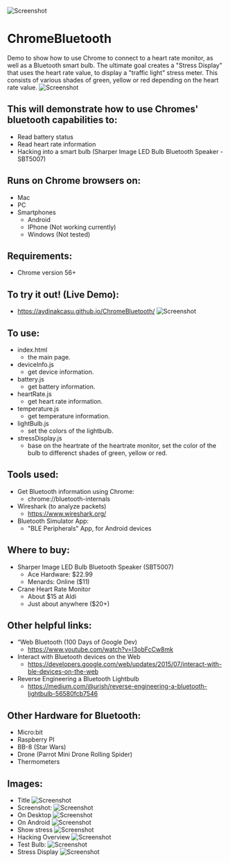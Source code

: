 ![Screenshot](https://user-images.githubusercontent.com/2898451/30746603-4753d20a-9f78-11e7-93fd-b8b903b98ca5.png)

# ChromeBluetooth
 Demo to show how to use Chrome to connect to a heart rate monitor, as well as a Bluetooth smart bulb.  The ultimate goal creates a "Stress Display" that uses the heart rate value, to display a "traffic light" stress meter.  This consists of various shades of green, yellow or red depending on the heart rate value.
![Screenshot](https://user-images.githubusercontent.com/2898451/30746795-03799460-9f79-11e7-94e7-aa966bcbc0f1.png)


## This will demonstrate how to use Chromes' bluetooth capabilities to:
- Read battery status
- Read heart rate information
- Hacking into a smart bulb (Sharper Image LED Bulb Bluetooth Speaker - SBT5007)

## Runs on Chrome browsers on:
- Mac
- PC
- Smartphones
  * Android
  * IPhone (Not working currently)
  * Windows (Not tested)

## Requirements:
- Chrome version 56+

## To try it out! (Live Demo):
- https://aydinakcasu.github.io/ChromeBluetooth/
![Screenshot](https://user-images.githubusercontent.com/2898451/30746090-8ea0e276-9f76-11e7-93ea-6d896c6c52aa.png)

## To use:
- index.html 
  * the main page.
- deviceInfo.js 
  * get device information.
- battery.js 
  * get battery information.
- heartRate.js 
  * get heart rate information.
- temperature.js 
  * get temperature information.
- lightBulb.js 
  * set the colors of the lightbulb.
- stressDisplay.js 
  * base on the heartrate of the heartrate monitor, set the color of the bulb to differenct shades of green, yellow or red.
 
## Tools used:
- Get Bluetooth information using Chrome: 
  * chrome://bluetooth-internals
- Wireshark (to analyze packets) 
  * https://www.wireshark.org/
- Bluetooth Simulator App: 
  * "BLE Peripherals" App, for Android devices

## Where to buy:
- Sharper Image LED Bulb Bluetooth Speaker (SBT5007)
  * Ace Hardware: $22.99
  * Menards: Online ($11)
- Crane Heart Rate Monitor
  * About $15 at Aldi
  * Just about anywhere ($20+)

## Other helpful links:
- “Web Bluetooth (100 Days of Google Dev)
  * https://www.youtube.com/watch?v=I3obFcCw8mk
- Interact with Bluetooth devices on the Web
  * https://developers.google.com/web/updates/2015/07/interact-with-ble-devices-on-the-web
- Reverse Engineering a Bluetooth Lightbulb
  * https://medium.com/@urish/reverse-engineering-a-bluetooth-lightbulb-56580fcb7546

## Other Hardware for Bluetooth:
- Micro:bit
- Raspberry PI
- BB-8 (Star Wars)
- Drone (Parrot Mini Drone Rolling Spider)
- Thermometers

## Images:
- Title
![Screenshot](https://user-images.githubusercontent.com/2898451/30746603-4753d20a-9f78-11e7-93fd-b8b903b98ca5.png)
- Screenshot:
![Screenshot](https://user-images.githubusercontent.com/2898451/30746090-8ea0e276-9f76-11e7-93ea-6d896c6c52aa.png)
- On Desktop
![Screenshot](https://user-images.githubusercontent.com/2898451/30746214-0536a9a2-9f77-11e7-88c5-1cb686c37d4e.png)
- On Android
![Screenshot](https://user-images.githubusercontent.com/2898451/30746283-4acbc43e-9f77-11e7-8236-ad5611041d71.png)
- Show stress
![Screenshot](https://user-images.githubusercontent.com/2898451/30746663-817ae6e4-9f78-11e7-9d1f-8a9cc9387d1b.png)
- Hacking Overview
![Screenshot](https://user-images.githubusercontent.com/2898451/30746714-b359a358-9f78-11e7-95f3-a22c9b3e225d.png)
- Test Bulb:
![Screenshot](https://user-images.githubusercontent.com/2898451/30746765-e64fb914-9f78-11e7-95e9-be9a553f8e42.png)
- Stress Display
![Screenshot](https://user-images.githubusercontent.com/2898451/30746795-03799460-9f79-11e7-94e7-aa966bcbc0f1.png)

